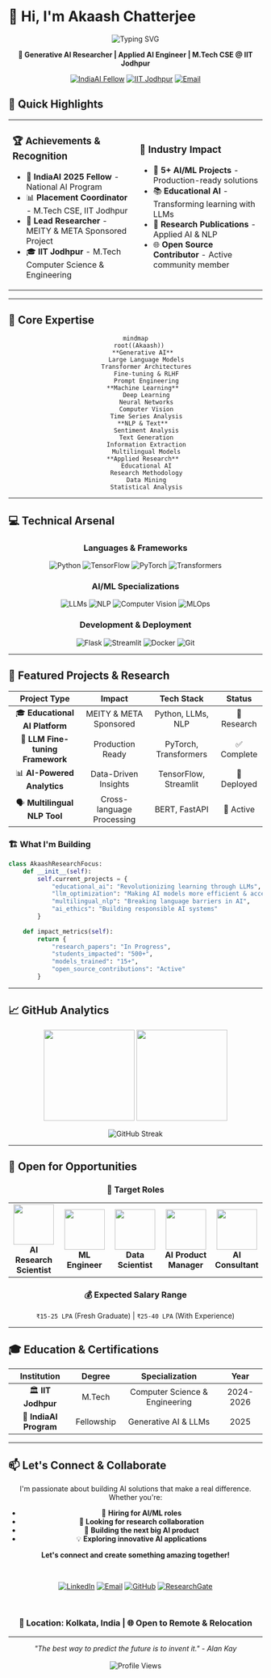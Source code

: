 # 👋 Hi, I'm Akaash Chatterjee

<div align="center">

![Typing SVG](https://readme-typing-svg.demolab.com?font=Fira+Code&size=22&duration=3000&pause=1000&center=true&vCenter=true&width=600&lines=Generative+AI+Researcher+%26+Engineer;M.Tech+CSE+%40+IIT+Jodhpur;IndiaAI+2025+Fellow;Building+the+Future+with+LLMs)

**🚀 Generative AI Researcher | Applied AI Engineer | M.Tech CSE @ IIT Jodhpur**

[![IndiaAI Fellow](https://img.shields.io/badge/IndiaAI%202025-Fellow-gold?style=for-the-badge&logo=ai&logoColor=white)](https://indiaai.gov.in/)
[![IIT Jodhpur](https://img.shields.io/badge/IIT%20Jodhpur-M.Tech%20CSE-blue?style=for-the-badge&logo=graduation-cap&logoColor=white)](https://iitj.ac.in/)
[![Email](https://img.shields.io/badge/akaash897-gmail.com-red?style=for-the-badge&logo=gmail&logoColor=white)](mailto:akaash897@gmail.com)

</div>

## 🎯 **Quick Highlights**

<table>
<tr>
<td width="50%">

### 🏆 **Achievements & Recognition**
- 🥇 **IndiaAI 2025 Fellow** - National AI Program
- 📊 **Placement Coordinator** - M.Tech CSE, IIT Jodhpur
- 🔬 **Lead Researcher** - MEITY & META Sponsored Project
- 🎓 **IIT Jodhpur** - M.Tech Computer Science & Engineering

</td>
<td width="50%">

### 💼 **Industry Impact**
- 🤖 **5+ AI/ML Projects** - Production-ready solutions
- 📚 **Educational AI** - Transforming learning with LLMs
- 🔬 **Research Publications** - Applied AI & NLP
- 🌐 **Open Source Contributor** - Active community member

</td>
</tr>
</table>

---

## 🧠 **Core Expertise**

<div align="center">

```mermaid
mindmap
  root((Akaash))
    **Generative AI**
      Large Language Models
      Transformer Architectures
      Fine-tuning & RLHF
      Prompt Engineering
    **Machine Learning**
      Deep Learning
      Neural Networks
      Computer Vision
      Time Series Analysis
    **NLP & Text**
      Sentiment Analysis
      Text Generation
      Information Extraction
      Multilingual Models
    **Applied Research**
      Educational AI
      Research Methodology
      Data Mining
      Statistical Analysis
```

</div>

---

## 💻 **Technical Arsenal**

<div align="center">

### **Languages & Frameworks**
![Python](https://img.shields.io/badge/Python-Expert-3776AB?style=for-the-badge&logo=python&logoColor=white)
![TensorFlow](https://img.shields.io/badge/TensorFlow-Advanced-FF6F00?style=for-the-badge&logo=TensorFlow&logoColor=white)
![PyTorch](https://img.shields.io/badge/PyTorch-Advanced-EE4C2C?style=for-the-badge&logo=PyTorch&logoColor=white)
![Transformers](https://img.shields.io/badge/🤗_Transformers-Advanced-yellow?style=for-the-badge)

### **AI/ML Specializations**
![LLMs](https://img.shields.io/badge/Large_Language_Models-Expert-purple?style=for-the-badge)
![NLP](https://img.shields.io/badge/Natural_Language_Processing-Advanced-green?style=for-the-badge)
![Computer Vision](https://img.shields.io/badge/Computer_Vision-Intermediate-blue?style=for-the-badge)
![MLOps](https://img.shields.io/badge/MLOps-Intermediate-orange?style=for-the-badge)

### **Development & Deployment**
![Flask](https://img.shields.io/badge/Flask-Intermediate-000000?style=for-the-badge&logo=flask&logoColor=white)
![Streamlit](https://img.shields.io/badge/Streamlit-Advanced-FF4B4B?style=for-the-badge&logo=streamlit&logoColor=white)
![Docker](https://img.shields.io/badge/Docker-Intermediate-2496ED?style=for-the-badge&logo=docker&logoColor=white)
![Git](https://img.shields.io/badge/Git-Advanced-F05032?style=for-the-badge&logo=git&logoColor=white)

</div>

---

## 🚀 **Featured Projects & Research**

<div align="center">

| Project Type | Impact | Tech Stack | Status |
|:------------:|:------:|:----------:|:------:|
| 🎓 **Educational AI Platform** | MEITY & META Sponsored | Python, LLMs, NLP | 🔬 Research |
| 🤖 **LLM Fine-tuning Framework** | Production Ready | PyTorch, Transformers | ✅ Complete |
| 📊 **AI-Powered Analytics** | Data-Driven Insights | TensorFlow, Streamlit | 🚀 Deployed |
| 🗣️ **Multilingual NLP Tool** | Cross-language Processing | BERT, FastAPI | 🔄 Active |

</div>

### 🏗️ **What I'm Building**

```python
class AkaashResearchFocus:
    def __init__(self):
        self.current_projects = {
            "educational_ai": "Revolutionizing learning through LLMs",
            "llm_optimization": "Making AI models more efficient & accessible",
            "multilingual_nlp": "Breaking language barriers in AI",
            "ai_ethics": "Building responsible AI systems"
        }
    
    def impact_metrics(self):
        return {
            "research_papers": "In Progress",
            "students_impacted": "500+",
            "models_trained": "15+",
            "open_source_contributions": "Active"
        }
```

---

## 📈 **GitHub Analytics**

<div align="center">

<img height="180em" src="https://github-readme-stats.vercel.app/api?username=akaash897&show_icons=true&theme=tokyonight&include_all_commits=true&count_private=true"/>
<img height="180em" src="https://github-readme-stats.vercel.app/api/top-langs/?username=akaash897&layout=compact&langs_count=8&theme=tokyonight"/>

</div>

<div align="center">

![GitHub Streak](https://github-readme-streak-stats.herokuapp.com/?user=akaash897&theme=tokyonight)

</div>

---

## 🏢 **Open for Opportunities**

<div align="center">

### **🎯 Target Roles**

<table>
<tr>
<td align="center" width="20%">
<img src="https://img.icons8.com/clouds/100/artificial-intelligence.png" width="80"/>
<br><strong>AI Research Scientist</strong>
</td>
<td align="center" width="20%">
<img src="https://img.icons8.com/clouds/100/machine-learning.png" width="80"/>
<br><strong>ML Engineer</strong>
</td>
<td align="center" width="20%">
<img src="https://img.icons8.com/clouds/100/data-science.png" width="80"/>
<br><strong>Data Scientist</strong>
</td>
<td align="center" width="20%">
<img src="https://img.icons8.com/clouds/100/web-development.png" width="80"/>
<br><strong>AI Product Manager</strong>
</td>
<td align="center" width="20%">
<img src="https://img.icons8.com/clouds/100/consulting.png" width="80"/>
<br><strong>AI Consultant</strong>
</td>
</tr>
</table>

### **💰 Expected Salary Range**
`₹15-25 LPA` (Fresh Graduate) | `₹25-40 LPA` (With Experience)

</div>

---

## 🎓 **Education & Certifications**

<div align="center">

| Institution | Degree | Specialization | Year |
|:----------:|:------:|:-------------:|:----:|
| 🏛️ **IIT Jodhpur** | M.Tech | Computer Science & Engineering | 2024-2026 |
| 🎯 **IndiaAI Program** | Fellowship | Generative AI & LLMs | 2025 |

</div>

---

## 📫 **Let's Connect & Collaborate**

<div align="center">

I'm passionate about building AI solutions that make a real difference. Whether you're:
- 🏢 **Hiring for AI/ML roles**
- 🤝 **Looking for research collaboration**
- 🚀 **Building the next big AI product**
- 💡 **Exploring innovative AI applications**

**Let's connect and create something amazing together!**

<br>

[![LinkedIn](https://img.shields.io/badge/LinkedIn-Connect-0077B5?style=for-the-badge&logo=linkedin&logoColor=white)](https://www.linkedin.com/in/akaash-chatterjee)
[![Email](https://img.shields.io/badge/Email-Reach_Out-D14836?style=for-the-badge&logo=gmail&logoColor=white)](mailto:akaash897@gmail.com)
[![GitHub](https://img.shields.io/badge/GitHub-Follow-181717?style=for-the-badge&logo=github&logoColor=white)](https://github.com/akaash897)
[![ResearchGate](https://img.shields.io/badge/ResearchGate-Follow-00CCBB?style=for-the-badge&logo=researchgate&logoColor=white)](#)

<br>

### **📍 Location: Kolkata, India | 🌐 Open to Remote & Relocation**

---

<div align="center">
<i>"The best way to predict the future is to invent it." - Alan Kay</i>
<br><br>
<img src="https://komarev.com/ghpvc/?username=akaash897&label=Profile%20Views&color=brightgreen&style=for-the-badge" alt="Profile Views" />
</div>

</div>
